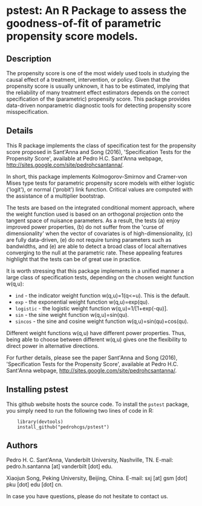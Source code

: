 # pstest: An R Package to assess the goodness-of-fit of parametric propensity score models.

## Description 
The propensity score is one of the most widely used tools in studying the causal effect
of a treatment, intervention, or policy. Given that the propensity score is usually unknown,
it has to be estimated, implying that the reliability of many treatment effect estimators depends
on the correct specification of the (parametric) propensity score. This package provides
data-driven nonparametric diagnostic tools for detecting propensity score misspecification.

## Details 
This R package implements the class of specification test for the propensity score
proposed in Sant'Anna and Song (2016), 'Specification Tests for the Propensity Score',
available at Pedro H.C. Sant'Anna webpage, http://sites.google.com/site/pedrohcsantanna/.

In short, this package implements Kolmogorov-Smirnov and Cramer-von Mises type tests
for parametric propensity score models with either logistic ('logit'), or
normal ('probit') link function. Critical values are computed with the assistance of a
multiplier bootstrap.

The tests are based on the integrated conditional moment approach, where the weight function
used is based on an orthogonal projection onto the tangent space of nuisance parameters.
As a result, the tests (a) enjoy improved power properties, (b) do not suffer from the
'curse of dimensionality' when the vector of covariates is of high-dimensionality,
(c) are fully data-driven, (e) do not require tuning parameters such as bandwidths, and
(e) are able to detect a broad class of local alternatives converging to the null at the
parametric rate. These appealing features highlight that the tests can be of great use
in practice.

It is worth stressing that this package implements in a unified manner a large class of
specification tests, depending on the chosen weight function w(q,u):
* `ind` - the indicator weight function w(q,u)=1(q<=u). This is the default.
* `exp` - the exponential weight function w(q,u)=exp(qu).
* `logistic` - the logistic weight function w(q,u)=1/[1+exp(-qu)].
* `sin` - the sine weight function w(q,u)=sin(qu).
* `sincos` - the sine and cosine weight function w(q,u)=sin(qu)+cos(qu).

Different weight functions w(q,u) have different power properties. Thus, being able to choose between different w(q,u) gives one the flexibility to direct power in alternative directions.

For further details, please see the paper Sant'Anna and Song (2016), 'Specification Tests for the Propensity Score', available at Pedro H.C. Sant'Anna webpage, http://sites.google.com/site/pedrohcsantanna/.

## Installing pstest
This github website hosts the source code. To install the `pstest` package, you simply need to run the following two lines of code in R:

        library(devtools)
        install_github("pedrohcgs/pstest")

## Authors 

Pedro H. C. Sant'Anna, Vanderbilt University, Nashville, TN. E-mail: pedro.h.santanna [at] vanderbilt [dot] edu.

Xiaojun Song, Peking University, Beijing, China. E-mail: sxj [at] gsm [dot] pku [dot] edu [dot] cn.

In case you have questions, please do not hesitate to contact us.

